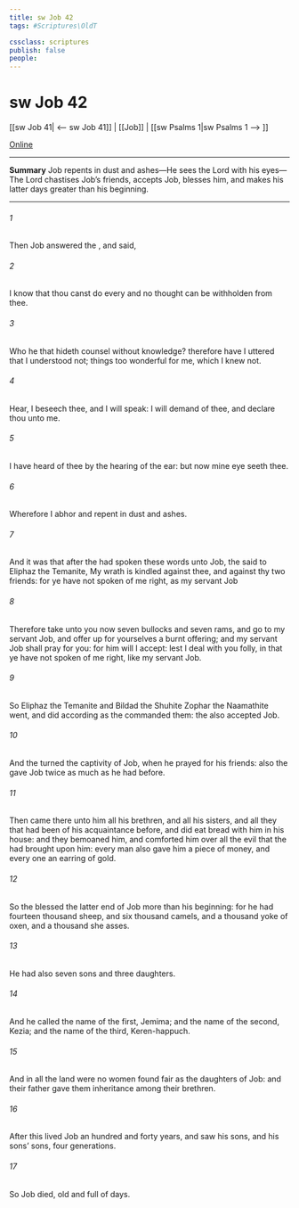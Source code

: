 ```yaml
---
title: sw Job 42
tags: #Scriptures\OldT

cssclass: scriptures
publish: false
people:
---
```


# sw Job 42
[[sw Job 41| <-- sw Job 41]] | [[Job]] | [[sw Psalms 1|sw Psalms 1 --> ]]

[Online](https://churchofjesuschrist.org/study/scriptures/ot/job/42?lang=eng)

---
__Summary__
Job repents in dust and ashes—He sees the Lord with his eyes—The Lord chastises Job’s friends, accepts Job, blesses him, and makes his latter days greater than his beginning.

---
###### 1 
Then Job answered the , and said,

###### 2 
I know that thou canst do every  and  no thought can be withholden from thee.

###### 3 
Who  he that hideth counsel without knowledge? therefore have I uttered that I understood not; things too wonderful for me, which I knew not.

###### 4 
Hear, I beseech thee, and I will speak: I will demand of thee, and declare thou unto me.

###### 5 
I have heard of thee by the hearing of the ear: but now mine eye seeth thee.

###### 6 
Wherefore I abhor  and repent in dust and ashes.

###### 7 
And it was  that after the  had spoken these words unto Job, the  said to Eliphaz the Temanite, My wrath is kindled against thee, and against thy two friends: for ye have not spoken of me  right, as my servant Job 

###### 8 
Therefore take unto you now seven bullocks and seven rams, and go to my servant Job, and offer up for yourselves a burnt offering; and my servant Job shall pray for you: for him will I accept: lest I deal with you  folly, in that ye have not spoken of me  right, like my servant Job.

###### 9 
So Eliphaz the Temanite and Bildad the Shuhite  Zophar the Naamathite went, and did according as the  commanded them: the  also accepted Job.

###### 10 
And the  turned the captivity of Job, when he prayed for his friends: also the  gave Job twice as much as he had before.

###### 11 
Then came there unto him all his brethren, and all his sisters, and all they that had been of his acquaintance before, and did eat bread with him in his house: and they bemoaned him, and comforted him over all the evil that the  had brought upon him: every man also gave him a piece of money, and every one an earring of gold.

###### 12 
So the  blessed the latter end of Job more than his beginning: for he had fourteen thousand sheep, and six thousand camels, and a thousand yoke of oxen, and a thousand she asses.

###### 13 
He had also seven sons and three daughters.

###### 14 
And he called the name of the first, Jemima; and the name of the second, Kezia; and the name of the third, Keren-happuch.

###### 15 
And in all the land were no women found  fair as the daughters of Job: and their father gave them inheritance among their brethren.

###### 16 
After this lived Job an hundred and forty years, and saw his sons, and his sons’ sons,  four generations.

###### 17 
So Job died,  old and full of days.

